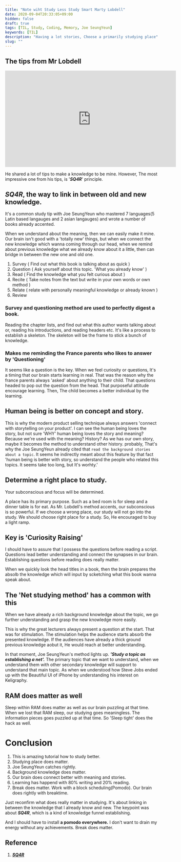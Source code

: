 ```yaml
---
title: "Note wiht Study Less Study Smart Marty Lobdell"
date: 2020-09-04T20:33:05+09:00
hidden: false
draft: true
tags: [TIL, Study, Coding, Memory, Joe SeungYeun]
keywords: [TIL]
description: "Having a lot stories, Choose a primarily studying place"
slug: ""
---
```




## The tips from Mr Lobdell

<iframe width="560" height="315" src="https://www.youtube.com/embed/IlU-zDU6aQ0" frameborder="0" allow="accelerometer; autoplay; encrypted-media; gyroscope; picture-in-picture" allowfullscreen></iframe>

He shared a lot of tips to make a knowledge to be mine.
However, The most impressive one from his tips, is '***SQ4R***' principle.


## ***SQ4R***, the way to link in between old and new knowledge.

It's a common study tip with Joe SeungYeun who mastered 7 languages(5 Latin based langauges and 2 asian langauges) and wrote a number of books already accented.

When we understand about the meaning, then we can easily make it mine.
Our brain isn't good with a 'totally new' things, but when we connect the new knowledge which wanna coming through our head, when we remind about previous knowledge what we already know about it a little, then can bridge in between the new one and old one.


1. Survey ( Find out what this book is talking about as quick )
2. Question ( Ask yourself about this topic. 'What you already know' )
3. Read ( Find the knowledge what you felt curious about )
4. Recite ( Take notes from the text but write in your own words or own method )
5. Relate ( relate with personally meaningful knowledge or already known )
6. Review 




### Survey and questioning method are used to perfectly digest a book.

Reading the chapter lists, and find out what this author wants talking about or, reading his introductions, and reading headers etc.
It's like a process to establish a skeleton. The skeleton will be the frame to stick a bunch of knowledge.




### Makes me reminding the France parents who likes to answer by 'Questioning'

It seems like a question is the key. When we feel curiosity or questions, It's a timing that our brain starts learning in real. That was the reason why the france parents always 'asked' about anything to their child. That questions headed to pop out the question from the head. That purposeful attitude encourage learning. Then, The child becomes a better individual by the learning.



## Human being is better on concept and story.

This is why the modern product selling technique always answers 'connect with storytelling on your product'. I can see the human being loves the story, but not sure 'WHY' human being loves the story and meaning?
Because we're used with the meaning? History? As we has our own story, maybe it becomes the method to understand other history.
probably, That's why the Joe SeungYeun already cited that `read the background stories about a topic`. It seems he indirectly meant about this feature by that fact 'human being is better with story, so understand the people who related this topics. It seems take too long, but It's worhty.'



## Determine a right place to study. 

Your subconscious and focus will be determined. 

A place has its primary purpose. Such as a bed room is for sleep and a dinner table is for eat. 
As Mr. Lobdell's method accents, our subconscious is so powerful.
If we choose a wrong place, our study will not go into the study.
We should choose right place for a study.
So, He encouraged to buy a light ramp.


## Key is 'Curiosity Raising'

I should have to assure that I possess the questions before reading a script. Questions lead better understanding and connect the synapses in our brain.
Establishing questions before reading does really matter.

When we quickly look the head titles in a book, then the brain prepares the absolb the knowledge which will input by scketching what this book wanna speak about. 


## The 'Net studying method' has a common with this

When we have already a rich background knowledge about the topic, we go further understanding and grasp the new knowledge more easily. 

This is why the great lecturers always present a question at the start. That was for stimulation. The stimulation helps the audience starts absorb the presented knowledge. If the audiences have already a thick ground previous knowledge aobut it, He would reach at better understanding.

In that moment, Joe SeungYeun's method lights up. ***'Study a topic as establishing a net'.*** The primary topic that we want to understand, when we understand them with other secondary knowledge will support to understand that main topic.
As when we understood how Steve Jobs ended up with the Beautiful UI of iPhone by understanding his interest on Keligraphy.

## RAM does matter as well

Sleep within RAM does matter as well as our brain puzzling at that time. When we lost that RAM sleep, our studying goes meaningless. The information pieces goes puzzled up at that time. So 'Sleep tight' does the hack as well.



# Conclusion

1. This is amazing tutorial how to study better.
2. Studying place does matter.
3. Joe SeungYeun catches rightly.
4. Background knowledge does matter.
5. Our brain does connect better with meaning and stories.
6. Learning has happend with 80% writing and 20% reading. 
7. Break does matter. Work with a block scheduling(Pomodo). Our brain does rightly with breaktime.


Just reconfirm what does really matter in studying. It's about linking in between the knowledge that I already know and new.
The keypoint was about ***SQ4R***, which is a kind of knowledge funnel establishing.

And I should have to install **a pomodo everywhere.** I don't want to drain my energy without any achievements. Break does matter.


## Reference

1. [***SQ4R***](https://www.gallaudet.edu/tutorial-and-instructional-programs/english-center/reading-english-as-second-language/reading-and-mapping-strategies/sq4r)
